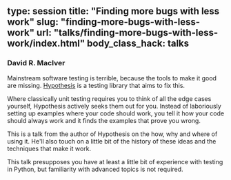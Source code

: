 type: session
title: "Finding more bugs with less work"
slug: "finding-more-bugs-with-less-work"
url: "talks/finding-more-bugs-with-less-work/index.html"
body_class_hack: talks
---

### David R. MacIver

Mainstream software testing is terrible, because the tools to make it good are missing. [Hypothesis](http://hypothesis.readthedocs.org/en/latest/) is a testing library that aims to fix this.

Where classically unit testing requires you to think of all the edge cases yourself, Hypothesis actively seeks them out for you. Instead of laboriously setting up examples where your code should work, you tell it how your code should always work and it finds the examples that prove you wrong.

This is a talk from the author of Hypothesis on the how, why and where of using it. He'll also touch on a little bit of the history of these ideas and the techniques that make it work.

This talk presupposes you have at least a little bit of experience with testing in Python, but familiarity with advanced topics is not required.

